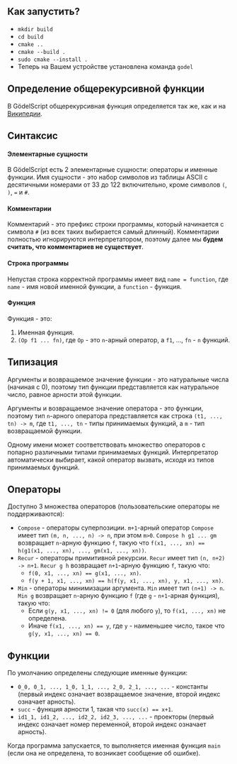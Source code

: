 ## Как запустить?
* ```mkdir build```
* ```cd build```
* ```cmake ..```
* ```cmake --build .```
* ```sudo cmake --install .```
* Теперь на Вашем устройстве установлена команда ```godel```

## Определение общерекурсивной функции
В GödelScript общерекурсивная функция определяется так же, как и на [Википедии](https://en.wikipedia.org/wiki/General_recursive_function).

## Синтаксис
#### Элементарные сущности
В GödelScript есть 2 элементарные сущности: операторы и именные функции. Имя сущности - это набор символов из таблицы ASCII с десятичными номерами от 33 до 122 включительно, кроме символов ```(```, ```)```, ```=``` и ```#```.
#### Комментарии
Комментарий - это префикс строки программы, который начинается с символа ```#``` (из всех таких выбирается самый длинный). Комментарии полностью игнорируются интерпретатором, поэтому далее мы **будем считать, что комментариев не существует**.
#### Строка программы
Непустая строка корректной программы имеет вид ```name = function```, где ```name``` - имя новой именной функции, а ```function``` - функция.
#### Функция
Функция - это:
1. Именная функция.
2. ```(Op f1 ... fn)```, где ```Op``` - это ```n```-арный оператор, а ```f1```, ..., ```fn``` - ```n``` функций.

## Типизация
Аргументы и возвращаемое значение функции - это натуральные числа (начиная с 0), поэтому тип функции представляется как натуральное число, равное арности этой функции.

Аргументы и возвращаемое значение оператора - это функции, поэтому тип ```n```-арного оператора представляется как строка ```(t1, ..., tn) -> m```, где ```t1, ..., tn``` - типы принимаемых функций, а ```m``` - тип возвращаемой функции.

Одному имени может соответствовать множество операторов с попарно различными типами принимаемых функций. Интерпретатор автоматически выбирает, какой оператор вызвать, исходя из типов принимаемых функций.

## Операторы
Доступно 3 множества операторов (пользовательские операторы не поддерживаются):
* ```Compose``` - операторы суперпозиции. ```m+1```-арный оператор ```Compose``` имеет тип ```(m, n, ..., n) -> n```, при этом ```m>0```. ```Compose h g1 ... gm``` возвращает ```n```-арную функцию ```f```, такую что ```f(x1, ..., xn) == h(g1(x1, ..., xn), ..., gm(x1, ..., xn))```.
* ```Recur``` - операторы примитивной рекурсии. ```Recur``` имеет тип ```(n, n+2) -> n+1```. ```Recur g h``` возвращает ```n+1```-арную функцию ```f```, такую что:
  * ```f(0, x1, ..., xn) == g(x1, ..., xn)```.
  * ```f(y + 1, x1, ..., xn) == h(f(y, x1, ..., xn), y, x1, ..., xn)```.
* ```Min``` - операторы минимизации аргумента. ```Min``` имеет тип ```(n+1) -> n```. ```Min g``` возвращает ```n```-арную функцию ```f``` (где ```g``` - ```n+1```-арная функция), такую что:
  * Если ```g(y, x1, ..., xn) != 0``` (для любого ```y```), то ```f(x1, ..., xn)``` не определена.
  * Иначе ```f(x1, ..., xn) == y```, где ```y``` - наименьшее число, такое что ```g(y, x1, ..., xn) == 0```.

## Функции
По умолчанию определены следующие именные функции:
* ```0_0, 0_1, ..., 1_0, 1_1, ..., 2_0, 2_1, ..., ...``` - константы (первый индекс означает возвращаемое значение, второй индекс означает арность).
* ```succ``` - функция арности 1, такая что ```succ(x) == x+1```.
* ```id1_1, id1_2, ..., id2_2, id2_3, ..., ...``` - проекторы (первый индекс означает номер переменной, второй индекс означает арность).

Когда программа запускается, то выполняется именная функция ```main``` (если она не определена, то возникает сообщение об ошибке).
